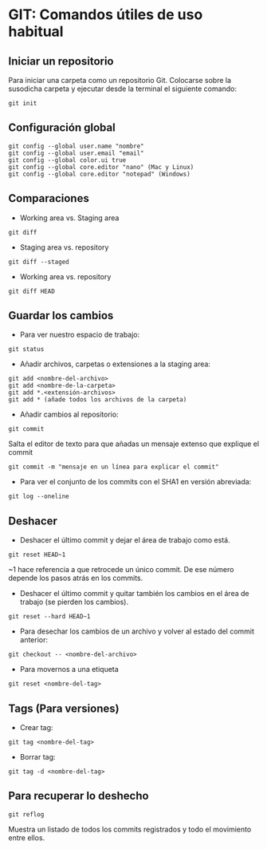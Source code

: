 # GIT: Comandos útiles de uso habitual 

## Iniciar un repositorio
Para iniciar una carpeta como un repositorio Git. Colocarse sobre la susodicha carpeta y ejecutar desde la terminal el siguiente comando: 
```
git init
```
## Configuración global
```
git config --global user.name "nombre"
git config --global user.email "email"
git config --global color.ui true
git config --global core.editor "nano" (Mac y Linux)
git config --global core.editor "notepad" (Windows)
```

## Comparaciones

* Working area vs. Staging area
```
git diff
```
* Staging area vs. repository
```
git diff --staged
```
* Working area vs. repository
```
git diff HEAD
```

## Guardar los cambios

* Para ver nuestro espacio de trabajo:
```
git status
```

* Añadir archivos, carpetas o extensiones a la staging area:
```
git add <nombre-del-archivo>
git add <nombre-de-la-carpeta>
git add *.<extensión-archivos>
git add * (añade todos los archivos de la carpeta)
```

* Añadir cambios al repositorio:
```
git commit
```
Salta el editor de texto para que añadas un mensaje extenso que explique el commit

```
git commit -m "mensaje en un línea para explicar el commit"
```

* Para ver el conjunto de los commits con el SHA1 en versión abreviada:
```
git log --oneline
```


## Deshacer

* Deshacer el último commit y dejar el área de trabajo como está.
```
git reset HEAD~1
```
~1 hace referencia a que retrocede un único commit. De ese número depende los pasos atrás en los commits.

* Deshacer el último commit y quitar también los cambios en el área de trabajo (se pierden los cambios).
```
git reset --hard HEAD~1
```
* Para desechar los cambios de un archivo y volver al estado del commit anterior:
```
git checkout -- <nombre-del-archivo>
```
* Para movernos a una etiqueta
```
git reset <nombre-del-tag>
```

## Tags (Para versiones)

* Crear tag:
```
git tag <nombre-del-tag>
```

* Borrar tag:
```
git tag -d <nombre-del-tag>
```

## Para recuperar lo deshecho
```
git reflog
```
Muestra un listado de todos los commits registrados y todo el movimiento entre ellos.


